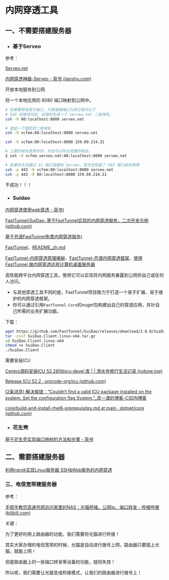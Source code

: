 # 内网穿透工具

## 一、不需要搭建服务器

- ### 基于Serveo

参考：

[Serveo.net](https://cloud.tencent.com/developer/article/1507091)

[内网穿透神器-Serveo - 简书 (jianshu.com)](https://www.jianshu.com/p/d0b3991a9ce1)

开放本地服务到公网

将一个本地应用的 8080 端口映射到公网中。

```bash
# 如果要转发其它端口，只需替换端口为其它就可以了
# SSH 连接成功后，会随机生成一个 serveo.net 二级域名。
ssh -R 80:localhost:8080 serveo.net

# 指定一个固定的二级域名
ssh -R vcfem:80:localhost:8080 serveo.net

ssh -R vcfem:80:localhost:8080 159.89.214.31

# 上面的域名是简写的，你也可以写出完整的域名。
$ ssh -R vcfem.serveo.net:80:localhost:8080 serveo.net

# 如果你无法通过 22 端口连接到 Serveo，官方还预留了 443 端口给你使用
ssh -p 443 -R vcfem:80:localhost:8080 serveo.net
ssh -p 443 -R 80:localhost:8080 159.89.214.31
```

不成功！！！

- ### Suidao

[内网穿透使用web穿透 - 简书)](https://www.jianshu.com/p/22d818bf7765)

[FastTunnel/SuiDao: 基于FastTunnel实现的内网穿透服务，二次开发示例 (github.com)](https://github.com/FastTunnel/SuiDao)

[基于开源FastTunnel免费内网穿透服务)](https://suidao.io)

[FastTunnel](https://github.com/SpringHgui/FastTunnel)、[README_zh.md](https://github.com/FastTunnel/FastTunnel/blob/v2/README_zh.md)

[FastTunnel-内网穿透原理揭秘](https://www.cnblogs.com/springhgui/p/15016129.html)、[FastTunnel-开源内网穿透框架](https://www.cnblogs.com/springhgui/p/15005329.html)、[使用 FastTunnel 做内网穿透远程计算机桌面服务器](https://blog.lindexi.com/post/%E4%BD%BF%E7%94%A8-FastTunnel-%E5%81%9A%E5%86%85%E7%BD%91%E7%A9%BF%E9%80%8F%E8%BF%9C%E7%A8%8B%E8%AE%A1%E7%AE%97%E6%9C%BA%E6%A1%8C%E9%9D%A2%E6%9C%8D%E5%8A%A1%E5%99%A8.html)

高性能跨平台内网穿透工具，使用它可以实现将内网服务暴露到公网供自己或任何人访问。

- 与其他穿透工具不同的是，FastTunnel项目致力于打造一个易于扩展、易于维护的内网穿透框架。
- 你可以通过引用`FastTunnel.Core`的nuget包构建出自己的穿透应用，并针自己所需的业务扩展功能。

下载：

```bash
wget https://github.com/FastTunnel/SuiDao/releases/download/2.0.0/SuiDao.Client.linux-x64.tar.gz
tar -zxvf SuiDao.Client.linux-x64.tar.gz
cd SuiDao.Client.linux-x64
chmod +x SuiDao.Client
./SuiDao.Client
```



需要安装ICU

[Centos源码安装ICU 52.2的libicu-devel 库 | | 清水寺修行生活记录 (ivdone.top)](https://www.ivdone.top/article/1551.html)

[Release ICU 52.2 · unicode-org/icu (github.com)](https://github.com/unicode-org/icu/releases/tag/release-52-2)

[(2条消息) 解决报错：“Couldn‘t find a valid ICU package installed on the system. Set the configuration flag System.”_蓝一潇的博客-CSDN博客](https://blog.csdn.net/weixin_42744102/article/details/107193189)

[core/build-and-install-rhel6-prerequisites.md at main · dotnet/core (github.com)](https://github.com/dotnet/core/blob/main/Documentation/build-and-install-rhel6-prerequisites.md)





- ### 花生壳

[基于花生壳实现端口映射的方法和步骤 - 简书](https://www.jianshu.com/p/1d0401d31a39)



## 二、需要搭建服务器

[利用ngrok实现Linux服务器 SSH&Web服务的内网穿透](https://cloud.tencent.com/developer/article/1452171?from=article.detail.1507091)



### 三、电信宽带建服务器

参考：

[手把手教您高速外网访问家里的NAS：光猫桥接、公网ip、端口转发 - 哔哩哔哩 (bilibili.com)](https://www.bilibili.com/read/cv10210066/)

关键：

为了更好的用上路由器的功能，我们需要将光猫进行桥接！

其实大家办理的电信宽带的时候，光猫是自动进行拨号上网，路由器只要插上光猫，就能上网！

但是路由器上的一些端口转发等设备的功能，就将失效！

所以呢，我们需要让光猫变成桥接模式，让我们的路由器进行拨号上！
